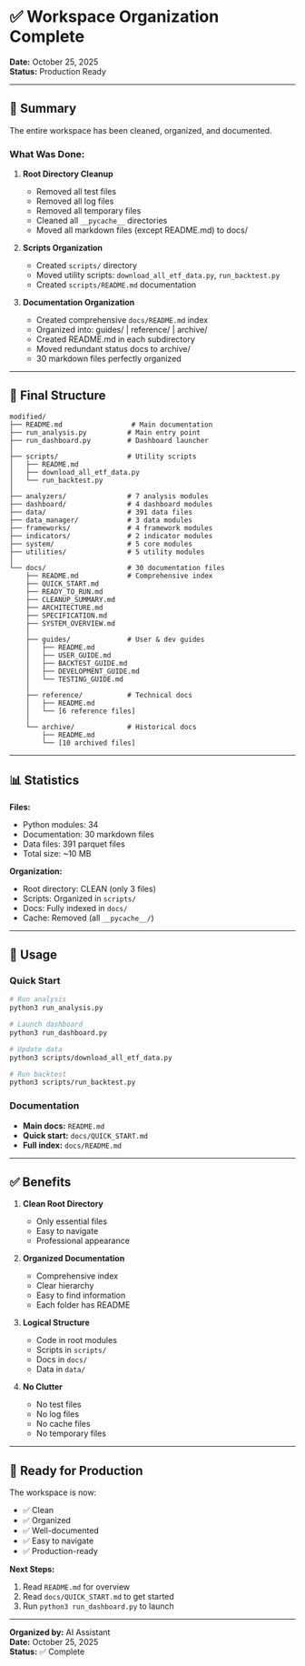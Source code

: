 # ✅ Workspace Organization Complete

**Date:** October 25, 2025  
**Status:** Production Ready

---

## 🎉 Summary

The entire workspace has been cleaned, organized, and documented.

### **What Was Done:**

1. **Root Directory Cleanup**
   - Removed all test files
   - Removed all log files
   - Removed all temporary files
   - Cleaned all `__pycache__` directories
   - Moved all markdown files (except README.md) to docs/

2. **Scripts Organization**
   - Created `scripts/` directory
   - Moved utility scripts: `download_all_etf_data.py`, `run_backtest.py`
   - Created `scripts/README.md` documentation

3. **Documentation Organization**
   - Created comprehensive `docs/README.md` index
   - Organized into: guides/ | reference/ | archive/
   - Created README.md in each subdirectory
   - Moved redundant status docs to archive/
   - 30 markdown files perfectly organized

---

## 📁 Final Structure

```
modified/
├── README.md                 # Main documentation
├── run_analysis.py          # Main entry point
├── run_dashboard.py         # Dashboard launcher
│
├── scripts/                 # Utility scripts
│   ├── README.md
│   ├── download_all_etf_data.py
│   └── run_backtest.py
│
├── analyzers/               # 7 analysis modules
├── dashboard/               # 4 dashboard modules
├── data/                    # 391 data files
├── data_manager/            # 3 data modules
├── frameworks/              # 4 framework modules
├── indicators/              # 2 indicator modules
├── system/                  # 5 core modules
├── utilities/               # 5 utility modules
│
└── docs/                    # 30 documentation files
    ├── README.md            # Comprehensive index
    ├── QUICK_START.md
    ├── READY_TO_RUN.md
    ├── CLEANUP_SUMMARY.md
    ├── ARCHITECTURE.md
    ├── SPECIFICATION.md
    ├── SYSTEM_OVERVIEW.md
    │
    ├── guides/              # User & dev guides
    │   ├── README.md
    │   ├── USER_GUIDE.md
    │   ├── BACKTEST_GUIDE.md
    │   ├── DEVELOPMENT_GUIDE.md
    │   └── TESTING_GUIDE.md
    │
    ├── reference/           # Technical docs
    │   ├── README.md
    │   └── [6 reference files]
    │
    └── archive/             # Historical docs
        ├── README.md
        └── [10 archived files]
```

---

## 📊 Statistics

**Files:**
- Python modules: 34
- Documentation: 30 markdown files
- Data files: 391 parquet files
- Total size: ~10 MB

**Organization:**
- Root directory: CLEAN (only 3 files)
- Scripts: Organized in `scripts/`
- Docs: Fully indexed in `docs/`
- Cache: Removed (all `__pycache__/`)

---

## 🎯 Usage

### **Quick Start**
```bash
# Run analysis
python3 run_analysis.py

# Launch dashboard
python3 run_dashboard.py

# Update data
python3 scripts/download_all_etf_data.py

# Run backtest
python3 scripts/run_backtest.py
```

### **Documentation**
- **Main docs:** `README.md`
- **Quick start:** `docs/QUICK_START.md`
- **Full index:** `docs/README.md`

---

## ✅ Benefits

1. **Clean Root Directory**
   - Only essential files
   - Easy to navigate
   - Professional appearance

2. **Organized Documentation**
   - Comprehensive index
   - Clear hierarchy
   - Easy to find information
   - Each folder has README

3. **Logical Structure**
   - Code in root modules
   - Scripts in `scripts/`
   - Docs in `docs/`
   - Data in `data/`

4. **No Clutter**
   - No test files
   - No log files
   - No cache files
   - No temporary files

---

## 🚀 Ready for Production

The workspace is now:
- ✅ Clean
- ✅ Organized
- ✅ Well-documented
- ✅ Easy to navigate
- ✅ Production-ready

**Next Steps:**
1. Read `README.md` for overview
2. Read `docs/QUICK_START.md` to get started
3. Run `python3 run_dashboard.py` to launch

---

**Organized by:** AI Assistant  
**Date:** October 25, 2025  
**Status:** ✅ Complete
